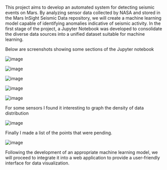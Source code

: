 This project aims to develop an automated system for detecting seismic events on Mars. By analyzing sensor data collected by NASA and stored in the Mars InSight Seismic Data 
repository, we will create a machine learning model capable of identifying anomalies indicative of seismic activity. In the first stage of the project, a Jupyter Notebook was 
developed to consolidate the diverse data sources into a unified dataset suitable for machine learning.

Below are screenshots showing some sections of the Jupyter notebook

![image](https://github.com/user-attachments/assets/afa0059f-3338-43ea-8ae9-081aa2caf716)

![image](https://github.com/user-attachments/assets/b49facff-5e6e-4c79-8abb-78a44b4c3305)

![image](https://github.com/user-attachments/assets/aeea5ba8-0701-4105-82b9-e23e1b208a48)

![image](https://github.com/user-attachments/assets/99a56948-30d1-4d57-979a-2f9ff73c49ac)

![image](https://github.com/user-attachments/assets/a63deb8a-e0bc-4460-9940-9d23d1eae547)

For some sensors I found it interesting to graph the density of data distribution

![image](https://github.com/user-attachments/assets/770da2de-3d12-41e3-8c95-2ed9559f0881)

Finally I made a list of the points that were pending.

![image](https://github.com/user-attachments/assets/58ceb96b-b22c-41eb-998b-c1dd1b4a9ff1)


Following the development of an appropriate machine learning model, we will proceed to integrate it into a web application to provide a user-friendly interface for data visualization.
